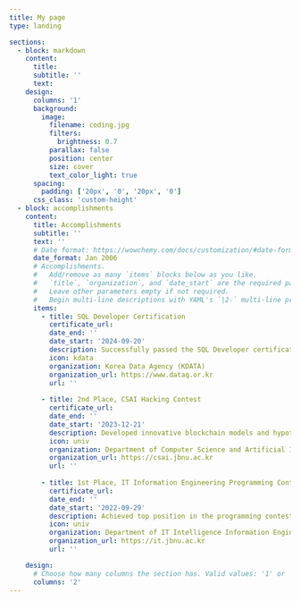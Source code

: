 ```yaml
---
title: My page
type: landing

sections:
  - block: markdown
    content:
      title:
      subtitle: ''
      text:
    design:
      columns: '1'
      background:
        image: 
          filename: coding.jpg
          filters:
            brightness: 0.7
          parallax: false
          position: center
          size: cover
          text_color_light: true
      spacing:
        padding: ['20px', '0', '20px', '0']
      css_class: 'custom-height'
  - block: accomplishments
    content:
      title: Accomplishments
      subtitle: ''
      text: ''
      # Date format: https://wowchemy.com/docs/customization/#date-format
      date_format: Jan 2006
      # Accomplishments.
      #   Add/remove as many `items` blocks below as you like.
      #   `title`, `organization`, and `date_start` are the required parameters.
      #   Leave other parameters empty if not required.
      #   Begin multi-line descriptions with YAML's `|2-` multi-line prefix.
      items:
        - title: SQL Developer Certification
          certificate_url: 
          date_end: ''
          date_start: '2024-09-20'
          description: Successfully passed the SQL Developer certification exam, demonstrating proficiency in database management and SQL queries.
          icon: kdata
          organization: Korea Data Agency (KDATA)
          organization_url: https://www.dataq.or.kr
          url: ''
          
        - title: 2nd Place, CSAI Hacking Contest
          certificate_url: 
          date_end: ''
          date_start: '2023-12-21'
          description: Developed innovative blockchain models and hypotheses, and explored potential use cases in security and decentralized technologies.
          icon: univ
          organization: Department of Computer Science and Artificial Intelligence, Jeonbuk National University
          organization_url: https://csai.jbnu.ac.kr
          url: ''
          
        - title: 1st Place, IT Information Engineering Programming Contest (Freshman Division)
          certificate_url: 
          date_end: ''
          date_start: '2022-09-29'
          description: Achieved top position in the programming contest for freshmen, showcasing proficiency in problem-solving and algorithm design.
          icon: univ
          organization: Department of IT Intelligence Information Engineering, Jeonbuk National University
          organization_url: https://it.jbnu.ac.kr
          url: ''

    design:
      # Choose how many columns the section has. Valid values: '1' or '2'.
      columns: '2'
---
```

